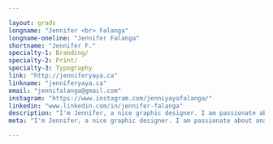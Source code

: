 ```yaml
---

layout: grads
longname: "Jennifer <br> Falanga"
longname-oneline: "Jennifer Falanga"
shortname: "Jennifer F."
specialty-1: Branding/
specialty-2: Print/
specialty-3: Typography
link: "http://jenniferyaya.ca"
linkname: "jenniferyaya.ca"
email: "jennifalanga@gmail.com"
instagram: "https://www.instagram.com/jenniyayafalanga/"
linkedin: "www.linkedin.com/in/jennifer-falanga"
description: "I'm Jennifer, a nice graphic designer. I am passionate about analyzing ideas and problems in the pursuit of unique insights and their fundamental truths. Outside of this, I like to chase adventure and read."
meta: "I'm Jennifer, a nice graphic designer. I am passionate about analyzing ideas and problems in the pursuit of unique insights and their fundamental truths. Outside of this, I like to chase adventure and read."

---
```

